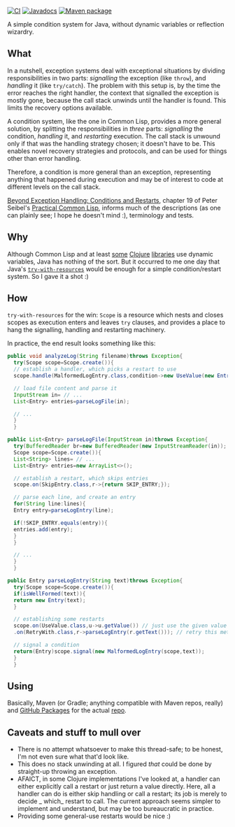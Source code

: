 [![CI](https://github.com/hanjos/conditio-java/actions/workflows/ci.yml/badge.svg?branch=main)](https://github.com/hanjos/conditio-java/actions/workflows/ci.yml) [![Javadocs](https://img.shields.io/static/v1?label=Javadocs&message=0.1.0&color=informational&logo=read-the-docs)][vLatest] [![Maven package](https://img.shields.io/static/v1?label=Maven&message=0.1.0&color=orange&logo=apache-maven)](https://github.com/hanjos/conditio-java/packages/1543701)

A simple condition system for Java, without dynamic variables or reflection wizardry.

## What

In a nutshell, exception systems deal with exceptional situations by dividing responsibilities in two parts: _signalling_ the exception (like `throw`), and _handling_ it (like `try/catch`). The problem with this setup is, by the
time the error reaches the right handler, the context that signalled the exception is mostly gone, because the call
stack unwinds until the handler is found. This limits the recovery options available.

A condition system, like the one in Common Lisp, provides a more general solution, by splitting the responsibilities
in _three_ parts: _signalling_ the condition, _handling_ it, and _restarting_ execution. The call stack is unwound only
if that was the handling strategy chosen; it doesn't have to be. This enables novel recovery strategies and protocols,
and can be used for things other than error handling.

Therefore, a condition is more general than an exception, representing anything that happened during execution and may
be of interest to code at different levels on the call stack.

[Beyond Exception Handling: Conditions and Restarts][beh-cl], chapter 19 of Peter Seibel's
[Practical Common Lisp][pract-cl], informs much of the descriptions (as one can plainly see; I hope he doesn't mind :),
terminology and tests.

## Why

Although Common Lisp and at
least [some](https://github.com/clojureman/special) [Clojure](https://github.com/pangloss/pure-conditioning) [libraries](https://github.com/bwo/conditions)
use dynamic variables, Java has nothing of the sort. But it occurred to me one day that
Java's [`try-with-resources`](https://docs.oracle.com/javase/tutorial/essential/exceptions/tryResourceClose.html) would
be enough for a simple condition/restart system. So I gave it a shot :)

## How

`try-with-resources` for the win: `Scope` is a resource which nests and closes scopes as execution enters and
leaves `try` clauses, and provides a place to hang the signalling, handling and restarting machinery.

In practice, the end result looks something like this:

```java
public void analyzeLog(String filename)throws Exception{
  try(Scope scope=Scope.create()){
  // establish a handler, which picks a restart to use
  scope.handle(MalformedLogEntry.class,condition->new UseValue(new Entry(...)));

  // load file content and parse it
  InputStream in= // ...
  List<Entry> entries=parseLogFile(in);

  // ...
  }
  }

public List<Entry> parseLogFile(InputStream in)throws Exception{
  try(BufferedReader br=new BufferedReader(new InputStreamReader(in));
  Scope scope=Scope.create()){
  List<String> lines= // ...
  List<Entry> entries=new ArrayList<>();

  // establish a restart, which skips entries
  scope.on(SkipEntry.class,r->{return SKIP_ENTRY;});

  // parse each line, and create an entry
  for(String line:lines){
  Entry entry=parseLogEntry(line);

  if(!SKIP_ENTRY.equals(entry)){
  entries.add(entry);
  }
  }

  // ...
  }
  }

public Entry parseLogEntry(String text)throws Exception{
  try(Scope scope=Scope.create()){
  if(isWellFormed(text)){
  return new Entry(text);
  }

  // establishing some restarts
  scope.on(UseValue.class,u->u.getValue()) // just use the given value
  .on(RetryWith.class,r->parseLogEntry(r.getText())); // retry this method with different input

  // signal a condition
  return(Entry)scope.signal(new MalformedLogEntry(scope,text));
  }
  }
```

## Using

Basically, Maven (or Gradle; anything compatible with Maven repos, really)
and [GitHub Packages](https://docs.github.com/en/packages/guides/configuring-apache-maven-for-use-with-github-packages)
for the actual [repo](https://github.com/hanjos/conditio-java/packages/1543701).

## Caveats and stuff to mull over

* There is no attempt whatsoever to make this thread-safe; to be honest, I'm not even sure what that'd look like.
* This does no stack unwinding at all. I figured _that_ could be done by straight-up throwing an exception.
* AFAICT, in some Clojure implementations I've looked at, a handler can either explicitly call a restart or just return
  a value directly. Here, all a handler can do is either skip handling or call a restart; its job is merely to decide _
  which_ restart to call. The current approach seems simpler to implement and understand, but may be too bureaucratic in
  practice.
* Providing some general-use restarts would be nice :)

[beh-cl]: https://gigamonkeys.com/book/beyond-exception-handling-conditions-and-restarts.html

[pract-cl]: https://gigamonkeys.com/book/

[vLatest]: https://sbrubbles.org/conditio-java/docs/0.1.0/apidocs/index.html
